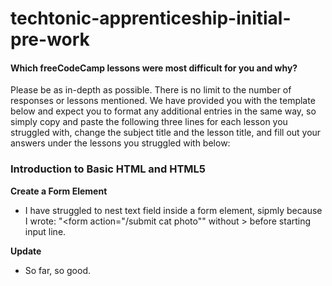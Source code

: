 # techtonic-apprenticeship-initial-pre-work

#### Which freeCodeCamp lessons were most difficult for you and why? 
Please be as in-depth as possible. There is no limit to the number of responses or lessons
mentioned. We have provided you with the
template below and expect you to format any
additional entries in the same way, so
simply copy and paste the following three
lines for each lesson you struggled with,
change the subject title and the lesson
title, and fill out your answers under the
lessons you struggled with below:
### Introduction to Basic HTML and HTML5
**Create a Form Element**
- I have struggled to nest text field inside a form element,
 sipmly because I wrote: "<form action="/submit cat photo"" 
without > before starting input line.

**Update**
- So far, so good.  

